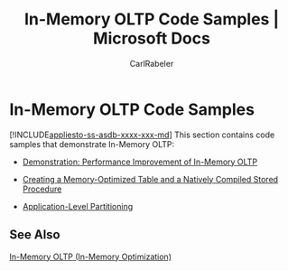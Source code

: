 ﻿---
title: "In-Memory OLTP Code Samples | Microsoft Docs"
ms.custom: ""
ms.date: "03/15/2017"
ms.prod: sql
ms.prod_service: "database-engine, sql-database"
ms.component: "in-memory-oltp"
ms.reviewer: ""
ms.suite: "sql"
ms.technology: in-memory-oltp
ms.tgt_pltfrm: ""
ms.topic: conceptual
ms.assetid: e3ad4cad-d9eb-4824-802c-90f747b32507
caps.latest.revision: 17
author: "CarlRabeler"
ms.author: "carlrab"
manager: craigg
monikerRange: "= azuresqldb-current || >= sql-server-2016 || = sqlallproducts-allversions"
---
# In-Memory OLTP Code Samples
[!INCLUDE[appliesto-ss-asdb-xxxx-xxx-md](../../includes/appliesto-ss-asdb-xxxx-xxx-md.md)]
  This section contains code samples that demonstrate In-Memory OLTP:  
  
-   [Demonstration: Performance Improvement of In-Memory OLTP](../../relational-databases/in-memory-oltp/demonstration-performance-improvement-of-in-memory-oltp.md)  
  
-   [Creating a Memory-Optimized Table and a Natively Compiled Stored Procedure](../../relational-databases/in-memory-oltp/creating-a-memory-optimized-table-and-a-natively-compiled-stored-procedure.md)  
  
-   [Application-Level Partitioning](../../relational-databases/in-memory-oltp/application-level-partitioning.md)  
  
## See Also  
 [In-Memory OLTP &#40;In-Memory Optimization&#41;](../../relational-databases/in-memory-oltp/in-memory-oltp-in-memory-optimization.md)  
  
  
